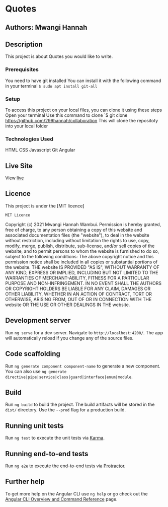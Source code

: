 # Quotes

## Authors: Mwangi Hannah

## Description

This project is about Quotes you would like to write.

### Prerequisites

You need to have git installed
You can install it with the following command in your terminal
`$ sudo apt install git-all`


### Setup

To access this project on your local files, you can clone it using these steps
Open your terminal
Use this command to clone `$ git clone https://github.com/299hannah/collaboration
This will clone the repositoty into your local folder

### Technologies Used

 HTML
 CSS
 Javascript
 Git
 Angular

## Live Site

View [live](/)

## Licence

This project is under the [MIT licence]

    MIT Licence
Copyright (c) 2021 Mwangi Hannah Wambui.
Permission is hereby granted, free of charge, to any person obtaining a copy
of this website and associated documentation files (the "website"), to deal
in the website without restriction, including without limitation the rights
to use, copy, modify, merge, publish, distribute, sub-license, and/or sell
copies of the website, and to permit persons to whom the website is
furnished to do so, subject to the following conditions:
The above copyright notice and this permission notice shall be included in all
copies or substantial portions of the website.
THE website IS PROVIDED "AS IS", WITHOUT WARRANTY OF ANY KIND, EXPRESS OR
IMPLIED, INCLUDING BUT NOT LIMITED TO THE WARRANTIES OF MERCHANT-ABILITY,
FITNESS FOR A PARTICULAR PURPOSE AND NON-INFRINGEMENT. IN NO EVENT SHALL THE
AUTHORS OR COPYRIGHT HOLDERS BE LIABLE FOR ANY CLAIM, DAMAGES OR OTHER
LIABILITY, WHETHER IN AN ACTION OF CONTRACT, TORT OR OTHERWISE, ARISING FROM,
OUT OF OR IN CONNECTION WITH THE website OR THE USE OR OTHER DEALINGS IN THE
website.


## Development server

Run `ng serve` for a dev server. Navigate to `http://localhost:4200/`. The app will automatically reload if you change any of the source files.

## Code scaffolding

Run `ng generate component component-name` to generate a new component. You can also use `ng generate directive|pipe|service|class|guard|interface|enum|module`.

## Build

Run `ng build` to build the project. The build artifacts will be stored in the `dist/` directory. Use the `--prod` flag for a production build.

## Running unit tests

Run `ng test` to execute the unit tests via [Karma](https://karma-runner.github.io).

## Running end-to-end tests

Run `ng e2e` to execute the end-to-end tests via [Protractor](http://www.protractortest.org/).

## Further help

To get more help on the Angular CLI use `ng help` or go check out the [Angular CLI Overview and Command Reference](https://angular.io/cli) page.

